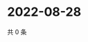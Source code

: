 # 2022-08-28

共 0 条

<!-- BEGIN WEIBO -->
<!-- 最后更新时间 Sun Aug 28 2022 00:20:38 GMT+0800 (China Standard Time) -->

<!-- END WEIBO -->
